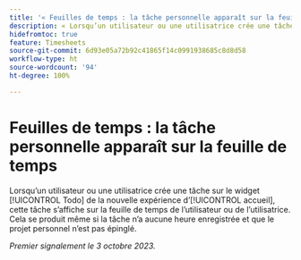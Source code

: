 ```yaml
---
title: '« Feuilles de temps : la tâche personnelle apparaît sur la feuille de temps »'
description: « Lorsqu’un utilisateur ou une utilisatrice crée une tâche sur le widget Todo de la nouvelle expérience d’accueil, cette tâche s’affiche sur la feuille de temps de l’utilisateur ou de l’utilisatrice. Cela se produit même si la tâche n’a aucune heure enregistrée et que le projet personnel n’est pas épinglé. »
hidefromtoc: true
feature: Timesheets
source-git-commit: 6d93e05a72b92c41865f14c0991938685c8d8d58
workflow-type: ht
source-wordcount: '94'
ht-degree: 100%

---
```



# Feuilles de temps : la tâche personnelle apparaît sur la feuille de temps

Lorsqu’un utilisateur ou une utilisatrice crée une tâche sur le widget [!UICONTROL Todo] de la nouvelle expérience d’[!UICONTROL accueil], cette tâche s’affiche sur la feuille de temps de l’utilisateur ou de l’utilisatrice. Cela se produit même si la tâche n’a aucune heure enregistrée et que le projet personnel n’est pas épinglé.

_Premier signalement le 3 octobre 2023._

